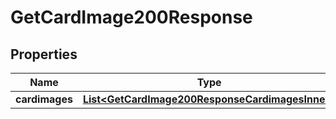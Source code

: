 

# GetCardImage200Response


## Properties

| Name | Type | Description | Notes |
|------------ | ------------- | ------------- | -------------|
|**cardimages** | [**List&lt;GetCardImage200ResponseCardimagesInner&gt;**](GetCardImage200ResponseCardimagesInner.md) |  |  [optional] |



